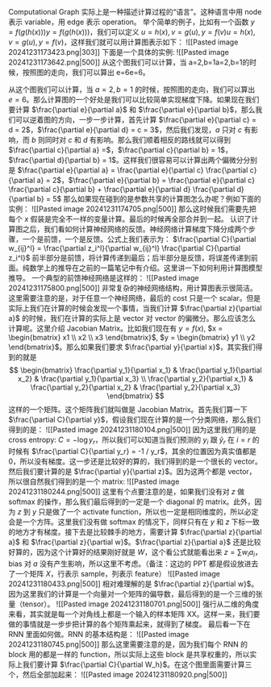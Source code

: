 Computational Graph 实际上是一种描述计算过程的“语言”。这种语言中用 node 表示 variable，用 edge 表示 operation。
举个简单的例子，比如有一个函数 $y=f(g(h(x)))y=f(g(h(x)))$，我们可以定义 $u=h(x),v=g(u),y=f(v)u=h(x),v=g(u),y=f(v)$，这样我们就可以用计算图表示如下：
![[Pasted image 20241231173423.png|303]]
下面是一个具体的实例:
![[Pasted image 20241231173642.png|500]]
从这个图我们可以计算，当 a=2,b=1a=2,b=1的时候，按照图的走向，我们可以算出 e=6e=6。

从这个图我们可以计算，当 $a = 2, b = 1$ 的时候，按照图的走向，我们可以算出 $e = 6$。那么计算图的一个好处是我们可以比较简单实现梯度下降。如果现在我们要计算 $\frac{\partial e}{\partial a}$ 和 $\frac{\partial e}{\partial b}$，那么我们可以逆着图的方向，一步一步计算，首先计算 $\frac{\partial e}{\partial c} = d = 2$，$\frac{\partial e}{\partial d} = c = 3$，然后我们发现，$a$ 只对 $c$ 有影响，而 $b$ 则同时对 $c$ 和 $d$ 有影响。那么我们顺着相反的路线就可以得到 $\frac{\partial c}{\partial a} =$，$\frac{\partial c}{\partial b} = 1$，$\frac{\partial d}{\partial b} = 1$。这样我们很容易可以计算出两个偏微分分别是 $\frac{\partial e}{\partial a} = \frac{\partial e}{\partial c} \frac{\partial c}{\partial a} = 2$，$\frac{\partial e}{\partial b} = \frac{\partial e}{\partial c} \frac{\partial c}{\partial b} + \frac{\partial e}{\partial d} \frac{\partial d}{\partial b} = 5$ 那么如果现在碰到的是参数共享的计算图怎么办呢？例如下面的实例：
![[Pasted image 20241231174705.png|500]]
那么这时候我们需要先把每个 $x$ 假装是完全不一样的变量计算。最后的时候再全部合并到一起。 认识了计算图之后，我们看如何计算神经网络的反馈。神经网络计算梯度下降分成两个步骤，一个是前馈，一个是反馈。公式上我们表示为： $\frac{\partial C}{\partial w_{ij}^l} = \frac{\partial z_i^l}{\partial w_{ij}^l} \frac{\partial C}{\partial z_i^l}$ 前半部分是前馈，将计算传递到最后；后半部分是反馈，将误差传递到前面。纯数学上的推导在之前的一篇笔记中有介绍。这里讲一下如何利用计算图模型推导。 一个典型的前馈神经网络是这样的：
![[Pasted image 20241231175800.png|500]]
非常复杂的神经网络结构，用计算图表示很简洁。这里需要注意的是，对于任意一个神经网络，最后的 cost 只是一个 scalar。但是实际上我们在计算的时候会发现一个事情，当我们计算 $\frac{\partial z}{\partial a}$ 的时候，我们在计算的实际上是 vector 对 vector 的偏微分。那么应该怎么计算呢。这里介绍 Jacobian Matrix。比如我们现在有 $y = f(x)$, $x = \begin{bmatrix} x1 \\ x2 \\ x3 \end{bmatrix}$, $y = \begin{bmatrix} y1 \\ y2 \end{bmatrix}$。那么如果我们要求 $\frac{\partial y}{\partial x}$，其实我们得到的就是 $$ \begin{bmatrix} \frac{\partial y_1}{\partial x_1} & \frac{\partial y_1}{\partial x_2} & \frac{\partial y_1}{\partial x_3} \\ \frac{\partial y_2}{\partial x_1} & \frac{\partial y_2}{\partial x_2} & \frac{\partial y_2}{\partial x_3} \end{bmatrix} $$ 这样的一个矩阵。这个矩阵我们就叫做是 Jacobian Matrix。首先我们算一下 $\frac{\partial C}{\partial y}$，假设我们现在计算的是一个分类网络，那么我们得到的是：
![[Pasted image 20241231180104.png|500]]
因为这里我们用的是 cross entropy: $C = -\log y_r$，所以我们可以知道当我们预测的 $y_i$ 跟 $\hat{y}_r$ 在 $i = r$ 的时候有 $\frac{\partial C}{\partial y_r} = -1 / y_r$，其余的位置因为真实值都是0，所以没有梯度。这一步还是比较好的算的，我们得到的是一个很长的 vector。然后我们要计算的是 $\frac{\partial y}{\partial z}$。因为这两个都是 vector，所以很自然我们得到的是一个 matrix:
![[Pasted image 20241231180244.png|500]]
这里有个点要注意的是，如果我们没有对 $z$ 做 softmax 的操作，那么我们最后得到的一定是一个 diagonal 的 matrix。此外，因为 $z$ 到 $y$ 只是做了一个 activate function，所以也一定是相同维度的，所以必定会是一个方阵。这里我们没有做 softmax 的情况下，同样只有在 $y$ 和 $z$ 下标一致的地方才有梯度。接下去是比较棘手的地方，需要计算 $\frac{\partial z}{\partial a}$ 和 $\frac{\partial z}{\partial w}$。$\frac{\partial z}{\partial a}$ 还是比较好算的，因为这个计算好的结果刚好就是 $W$，这个看公式就能看出来 $z = \sum w_i a_i$，bias 对 $a$ 没有产生影响，所以这里不考虑。（备注：这边的 PPT 都是假设放进去了一个矩阵 $X$，行表示 sample，列表示 feature）
![[Pasted image 20241231180433.png|500]]
相对难理解的是 $\frac{\partial z}{\partial w}$。因为这里我们的计算是一个向量对一个矩阵的偏导数，最后得到的是一个三维的张量（tensor）。
![[Pasted image 20241231180701.png|500]]
强行从二维的角度来看，其实就是每一个对角线上都是一个输入的样本矩阵 XX。这样一来，我们要做的事情就是一步步把计算的各个矩阵乘起来，就得到了梯度。
最后看一下在 RNN 里面如何做。RNN 的基本结构是：
![[Pasted image 20241231180745.png|500]]
那么这里需要注意的是，因为我们每个 RNN 的 block 用的都是一样的 function，所以实际上这些 block 是共享权重的，所以实际上我们要计算 $\frac{\partial C}{\partial W_h}$。在这个图里面需要计算三个，然后全部加起来：
![[Pasted image 20241231180920.png|500]]